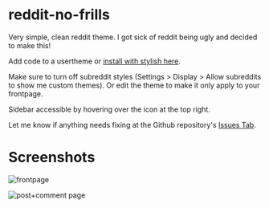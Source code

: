 # reddit-no-frills

Very simple, clean reddit theme. I got sick of reddit being ugly and decided to make this!

Add code to a usertheme or [install with stylish here](https://userstyles.org/styles/126393/reddit-no-frills).

Make sure to turn off subreddit styles (Settings > Display > Allow subreddits to show me custom themes). Or edit the theme to make it only apply to your frontpage.

Sidebar accessible by hovering over the icon at the top right.

Let me know if anything needs fixing at the Github repository's [Issues Tab](https://github.com/itsamoreh/reddit-no-frills/issues).

# Screenshots

![frontpage](screenshots/front.jpg)


![post+comment page](screenshots/post+comments.jpg)
